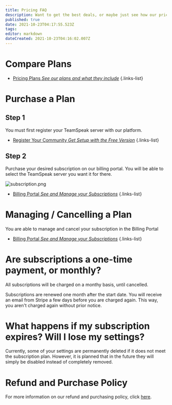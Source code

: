 ```yaml
---
title: Pricing FAQ
description: Want to get the best deals, or maybe just see how our prices work?
published: true
date: 2021-10-23T04:17:55.523Z
tags: 
editor: markdown
dateCreated: 2021-10-23T04:16:02.007Z
---
```


# Compare Plans

- [Pricing Plans *See our plans and what they include*](https://sonoranradio.com/#/pricing)
{.links-list}

# Purchase a Plan

## Step 1

You must first register your TeamSpeak server with our platform.

- [Register Your Community *Get Setup with the Free Version*](/tutorials/registering-your-community)
{.links-list}

## Step 2

Purchase your desired subscription on our billing portal. You will be able to select the TeamSpeak server you want it for there.

![subscription.png](https://i.imgur.com/rFH4iP8.png)

- [Billing Portal *See and Manage your Subscriptions*](https://sonoranradio.com/#/billing)
{.links-list}

# Managing / Cancelling a Plan

You are able to manage and cancel your subscription in the Billing Portal

- [Billing Portal *See and Manage your Subscriptions*](https://sonoranradio.com/#/billing)
{.links-list}

# Are subscriptions a one-time payment, or monthly?

All subscriptions will be charged on a monthy basis, until cancelled.

Subscriptions are renewed one month after the start date. You will receive an email from Stripe a few days before you are charged again. This way, you aren't charged again without prior notice.

# What happens if my subscription expires? Will I lose my settings?

Currently, some of your settings are permanently deleted if it does not meet the subscription plan. However, it is planned that in the future they will simply be disabled instead of completely removed.

# Refund and Purchase Policy

For more information on our refund and purchasing policy, click [here](https://info.sonorancad.com/other/policy/refund-and-purchase-policy).